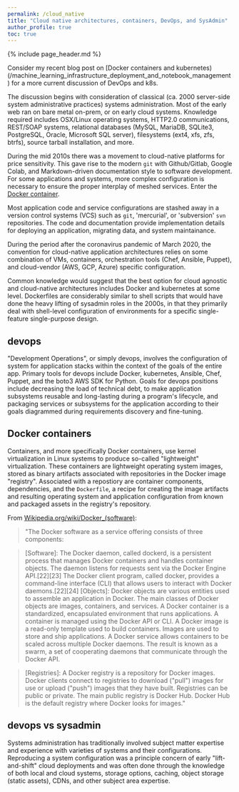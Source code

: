 ```yaml
---
permalink: /cloud_native
title: "Cloud native architectures, containers, DevOps, and SysAdmin"
author_profile: true
toc: true
---
```



{% include page_header.md %}

Consider my recent blog post on [Docker containers and kubernetes)(/machine_learning_infrastructure_deployment_and_notebook_management) for a more current discussion of DevOps and k8s.


The discussion begins with consideration of classical (ca. 2000 server-side system administrative practices) systems administration. Most of the early web ran on bare metal on-prem, or on early cloud systems. Knowledge required includes OSX/Linux operating systems, HTTP2.0 communications, REST/SOAP systems, relational databases (MySQL, MariaDB, SQLite3, PostgreSQL, Oracle, Microsoft SQL server), filesystems (ext4, xfs, zfs, btrfs), source tarball installation, and more.

During the mid 2010s there was a movement to cloud-native platforms for price sensitivity. This gave rise to the modern `git` with Github/Gitlab, Google Colab, and Markdown-driven documentation style to software development. For some applications and systems, more complex configuration is necessary to ensure the proper interplay of meshed services. Enter the [Docker container](/machine_learning_infrastructure_deployment_and_notebook_management#enter-docker).

Most application code and service configurations are stashed away in a version control systems (VCS) such as `git`, 'mercurial', or 'subversion' `svn` repositories. The code and documentation provide implementation details for deploying an application, migrating data, and system maintainance.

During the period after the coronavirus pandemic of March 2020, the convention for cloud-native application architectures relies on some combination of VMs, containers, orchestration tools (Chef, Ansible, Puppet), and cloud-vendor (AWS, GCP, Azure) specific configuration. 

Common knowledge would suggest that the best option for cloud agnostic and cloud-native architectures includes Docker and kubernetes at some level. Dockerfiles are considerably similar to shell scripts that would have done the heavy lifting of sysadmin roles in the 2000s, in that they primarily deal with shell-level configuration of environments for a specific single-feature single-purpose design.

## devops

"Development Operations", or simply devops, involves the configuration of system for application stacks within the context of the goals of the entire app. Primary tools for devops include Docker, kubernetes, Ansible, Chef, Puppet, and the boto3 AWS SDK for Python. Goals for devops positions include decreasing the load of technical debt, to make application subsystems reusable and long-lasting during a program's lifecycle, and packaging services or subsystems for the application according to their goals diagrammed during requirements discovery and fine-tuning.

## Docker containers

Containers, and more specifically Docker containers, use kernel virtualization in Linux systems to produce so-called "lightweight" virtualization. These containers are lightweight operating system images, stored as binary artifacts associated with repositories in the Docker image "registry". Associated with a repostiory are container components, dependencies, and the `Dockerfile`, a recipe for creating the image artifacts and resulting operating system and application configuration from known and packaged assets in the registry's repository.

From [Wikipedia.org/wiki/Docker_(software)](https://wikipedia.org/wiki/Docker_(software)): 

>"The Docker software as a service offering consists of three components:

>[Software]: The Docker daemon, called dockerd, is a persistent process that manages Docker containers and handles container objects. The daemon listens for requests sent via the Docker Engine API.[22][23] The Docker client program, called docker, provides a command-line interface (CLI) that allows users to interact with Docker daemons.[22][24]
>[Objects]: Docker objects are various entities used to assemble an application in Docker. The main classes of Docker objects are images, containers, and services. A Docker container is a standardized, encapsulated environment that runs applications. A container is managed using the Docker API or CLI. A Docker image is a read-only template used to build containers. Images are used to store and ship applications. A Docker service allows containers to be scaled across multiple Docker daemons. The result is known as a swarm, a set of cooperating daemons that communicate through the Docker API.

>[Registries]: A Docker registry is a repository for Docker images. Docker clients connect to registries to download ("pull") images for use or upload ("push") images that they have built. Registries can be public or private. The main public registry is Docker Hub. Docker Hub is the default registry where Docker looks for images."


## devops vs sysadmin

Systems administration has traditionally involved subject matter expertise and experience with varieties of systems and their configurations. Reproducing a system configuration was a principle concern of early "lift-and-shift" cloud deployments and was often done through the knowledge of both local and cloud systems, storage options, caching, object storage (static assets), CDNs, and other subject area expertise.


